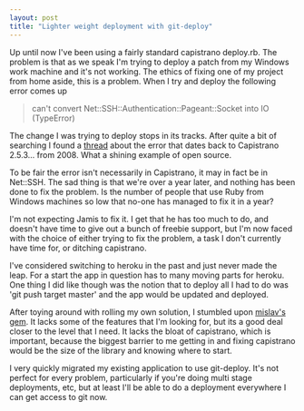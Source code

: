 ```yaml
---
layout: post
title: "Lighter weight deployment with git-deploy"
---
```


Up until now I've been using a fairly standard capistrano deploy.rb. The problem is that as we speak I'm trying to deploy a patch from my Windows work machine and it's not working. The ethics of fixing one of my project from home aside, this is a problem. When I try and deploy the following error  comes up
<!--more-->
<blockquote>can't convert Net::SSH::Authentication::Pageant::Socket into IO (TypeError)</blockquote>
The change I was trying to deploy stops in its tracks. After quite a bit of searching I found a <a href="http://thread.gmane.org/gmane.comp.lang.ruby.capistrano.general/5804/focus=5807">thread</a> about the error that dates back to Capistrano 2.5.3... from 2008. What a shining example of open source.

To be fair the error isn't necessarily in Capistrano, it may in fact be in Net::SSH. The sad thing is that we're over a year later, and nothing has been done to fix the problem. Is the number of people that use Ruby from Windows machines so low that no-one has managed to fix it in a year?

I'm not expecting Jamis to fix it. I get that he has too much to do, and doesn't have time to give out a bunch of freebie support, but I'm now faced with the choice of either trying to fix the problem, a task I don't currently have time for, or ditching capistrano.

I've considered switching to heroku in the past and just never made the leap. For a start the app in question has to many moving parts for heroku. One thing I did like though was the notion that to deploy all I had to do was 'git push target master'  and the app would be updated and deployed.

After toying around with rolling my own solution, I stumbled upon <a href="http://www.github.com/mislav/git-deploy">mislav's gem</a>. It lacks some of the features that I'm looking for, but its a good deal closer to the level that I need. It lacks the bloat of capistrano, which is important, because the biggest barrier to me getting in and fixing capistrano would be the size of the library and knowing where to start.

I very quickly migrated my existing application to use git-deploy. It's not perfect for every problem, particularly if you're doing multi stage deployments, etc, but at least I'll be able to do a deployment everywhere I can get access to git now.
